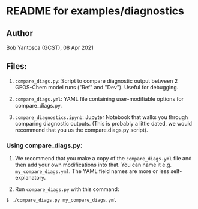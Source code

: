 # README for examples/diagnostics

## Author
Bob Yantosca (GCST), 08 Apr 2021

## Files:

  1. `compare_diags.py`: Script to compare diagnostic output between 2 GEOS-Chem model runs ("Ref" and "Dev").  Useful for debugging.

  2. `compare_diags.yml`: YAML file containing user-modifiable options for compare_diags.py.

  3. `compare_diagnostics.ipynb`: Jupyter Notebook that walks you through comparing diagnostic outputs.  (This is probably a little dated, we would recommend that you us the compare.diags.py script).

### Using compare_diags.py:

  1. We recommend that you make a copy of the `compare_diags.yml` file and then add your own modifications into that.  You can name it e.g. `my_compare_diags.yml`.  The YAML field names are more or less self-explanatory.

  2. Run `compare_diags.py` with this command:

    $ ./compare_diags.py my_compare_diags.yml
